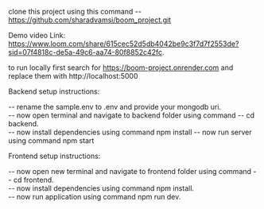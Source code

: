 clone this project using this command -- https://github.com/sharadvamsi/boom_project.git


Demo video Link: https://www.loom.com/share/615cec52d5db4042be9c3f7d7f2553de?sid=07f4818c-de5a-49c6-aa74-80f8852c42fc.


to run locally first search for  https://boom-project.onrender.com and replace them with http://localhost:5000

Backend setup instructions:

-- rename the sample.env to .env and provide your mongodb uri.                                                    
-- now open terminal and navigate to backend folder using command -- cd backend.                                                        
-- now install dependencies using command npm install
-- now run server using command npm start

Frontend setup instructions:

-- now open new terminal and navigate to frontend folder using command -- cd frontend.                                                    
-- now install dependencies using command npm install.                                          
-- now run application  using command npm run dev.
